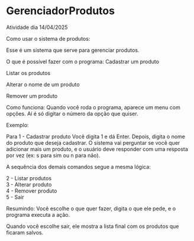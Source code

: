 # GerenciadorProdutos
Atividade dia 14/04/2025


Como usar o sistema de produtos:

Esse é um sistema que serve para gerenciar produtos.
 
O que é possível fazer com o programa:
Cadastrar um produto
 
Listar os produtos
 
Alterar o nome de um produto
 
Remover um produto
 
Como funciona:
Quando você roda o programa, aparece um menu com opções. Aí é só digitar o número da opção que quiser.
 
Exemplo:
 
Para
1 - Cadastrar produto
Você digita 1 e dá Enter. Depois, digita o nome do produto que deseja cadastrar.
O sistema vai perguntar se você quer adicionar mais um produto, e o usuário deve responder com uma resposta por vez (ex: s para sim ou n para não).
 
A sequência dos demais comandos segue a mesma lógica:
 
2 - Listar produtos  
3 - Alterar produto  
4 - Remover produto  
5 - Sair
 
Resumindo: Você escolhe o que quer fazer, digita o que ele pede, e o programa executa a ação.
 
Quando você escolhe sair, ele mostra a lista final com os produtos que ficaram salvos.